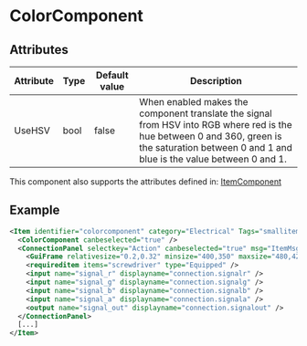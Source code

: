 # ColorComponent


## Attributes

| Attribute | Type | Default value | Description                                                                                                                                                                                    |
|-----------|------|---------------|------------------------------------------------------------------------------------------------------------------------------------------------------------------------------------------------|
| UseHSV    | bool | false         | When enabled makes the component translate the signal from HSV into RGB where red is the hue between 0 and 360, green is the saturation between 0 and 1 and blue is the value between 0 and 1. |

This component also supports the attributes defined in: [ItemComponent](ItemComponent.md)


## Example
```xml
<Item identifier="colorcomponent" category="Electrical" Tags="smallitem,logic,circuitboxcomponent" maxstacksize="32" maxstacksizecharacterinventory="8" linkable="false" cargocontaineridentifier="metalcrate" scale="0.5" impactsoundtag="impact_metal_light" isshootable="true" GrabWhenSelected="true" signalcomponentcolor="#b3b3b4">
  <ColorComponent canbeselected="true" />
  <ConnectionPanel selectkey="Action" canbeselected="true" msg="ItemMsgRewireScrewdriver" hudpriority="10">
    <GuiFrame relativesize="0.2,0.32" minsize="400,350" maxsize="480,420" anchor="Center" style="ConnectionPanel" />
    <requireditem items="screwdriver" type="Equipped" />
    <input name="signal_r" displayname="connection.signalr" />
    <input name="signal_g" displayname="connection.signalg" />
    <input name="signal_b" displayname="connection.signalb" />
    <input name="signal_a" displayname="connection.signala" />
    <output name="signal_out" displayname="connection.signalout" />
  </ConnectionPanel>
  [...]
</Item>
```

